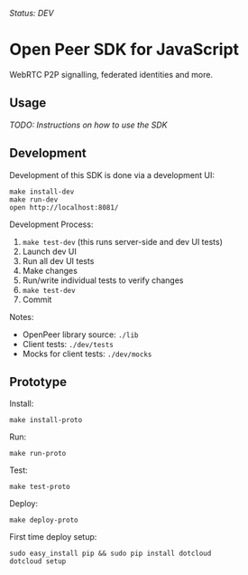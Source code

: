 *Status: DEV*

Open Peer SDK for JavaScript
============================

WebRTC P2P signalling, federated identities and more.


Usage
-----

*TODO: Instructions on how to use the SDK*


Development
-----------

Development of this SDK is done via a development UI:

    make install-dev
    make run-dev
    open http://localhost:8081/

Development Process:

  1. `make test-dev` (this runs server-side and dev UI tests)
  2. Launch dev UI
  3. Run all dev UI tests
  4. Make changes
  5. Run/write individual tests to verify changes
  6. `make test-dev`
  7. Commit

Notes:

  * OpenPeer library source: `./lib`
  * Client tests: `./dev/tests`
  * Mocks for client tests: `./dev/mocks`


Prototype
---------

Install:

    make install-proto

Run:

    make run-proto

Test:

    make test-proto

Deploy:

    make deploy-proto

First time deploy setup:

    sudo easy_install pip && sudo pip install dotcloud
    dotcloud setup
